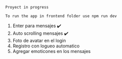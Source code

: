 ``` Proyect in progress ```

``` To run the app in frontend folder use npm run dev ```

1. Enter para mensajes ✔️
2. Auto scrolling mensajes ✔️
3. Foto de avatar en el login
4. Registro con logueo automatico
5. Agregar emoticones en los mensajes


